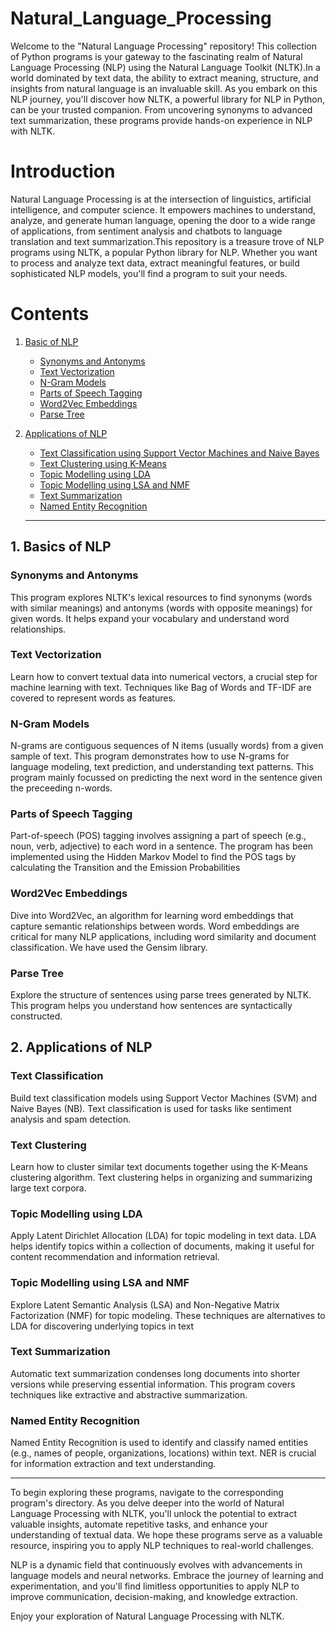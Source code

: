 # Natural_Language_Processing

Welcome to the "Natural Language Processing" repository! This collection of Python programs is your gateway to the fascinating realm of Natural Language Processing (NLP) using the Natural Language Toolkit (NLTK).In a world dominated by text data, the ability to extract meaning, structure, and insights from natural language is an invaluable skill. As you embark on this NLP journey, you'll discover how NLTK, a powerful library for NLP in Python, can be your trusted companion. From uncovering synonyms to advanced text summarization, these programs provide hands-on experience in NLP with NLTK.

# Introduction

Natural Language Processing is at the intersection of linguistics, artificial intelligence, and computer science. It empowers machines to understand, analyze, and generate human language, opening the door to a wide range of applications, from sentiment analysis and chatbots to language translation and text summarization.This repository is a treasure trove of NLP programs using NLTK, a popular Python library for NLP.  Whether you want to process and analyze text data, extract meaningful features, or build sophisticated NLP models, you'll find a program to suit your needs.

# Contents

1. [Basic of NLP](https://github.com/Harshini-N23/Natural_Language_Processing/edit/main/README.md#1-basics-of-nlp)
   * [Synonyms and Antonyms](https://github.com/Harshini-N23/Natural_Language_Processing/blob/main/1-Synonyms_and_Antonyms.ipynb)
   * [Text Vectorization](https://github.com/Harshini-N23/Natural_Language_Processing/blob/main/2-Bag_of_Words_and_TF_IDF.ipynb)
   * [N-Gram Models](https://github.com/Harshini-N23/Natural_Language_Processing/blob/main/3-Bi_gram_Tri_gram.ipynb)
   * [Parts of Speech Tagging](https://github.com/Harshini-N23/Natural_Language_Processing/blob/main/4-POS_tagging.ipynb)
   * [Word2Vec Embeddings](https://github.com/Harshini-N23/Natural_Language_Processing/blob/main/5-Word2Vec.ipynb)
   * [Parse Tree](https://github.com/Harshini-N23/Natural_Language_Processing/blob/main/6-ParseTree.ipynb)
2. [Applications of NLP](https://github.com/Harshini-N23/Natural_Language_Processing/edit/main/README.md#2-applications-of-nlp)
   * [Text Classification using Support Vector Machines and Naive Bayes](https://github.com/Harshini-N23/Natural_Language_Processing/blob/main/7-Text_Classification.ipynb)
   * [Text Clustering using K-Means](https://github.com/Harshini-N23/Natural_Language_Processing/blob/main/8-Text_Clustering.ipynb)
   * [Topic Modelling using LDA](https://github.com/Harshini-N23/Natural_Language_Processing/blob/main/9-Topic_Modelling-LDA.ipynb)
   * [Topic Modelling using LSA and NMF](https://github.com/Harshini-N23/Natural_Language_Processing/blob/main/10-Topic_Modelling_LSA-NMF.ipynb)
   * [Text Summarization](https://github.com/Harshini-N23/Natural_Language_Processing/blob/main/11-Text_Summarization.ipynb)
   * [Named Entity Recognition](https://github.com/Harshini-N23/Natural_Language_Processing/blob/main/12-NER.ipynb)
     
   ________________________________________________________________________________________________________________________________________________________________________________

## 1. Basics of NLP

### **Synonyms and Antonyms**

This program explores NLTK's lexical resources to find synonyms (words with similar meanings) and antonyms (words with opposite meanings) for given words. It helps expand your vocabulary and understand word relationships.

### **Text Vectorization**

Learn how to convert textual data into numerical vectors, a crucial step for machine learning with text. Techniques like Bag of Words and  TF-IDF  are covered to represent words as features.

### **N-Gram Models**

N-grams are contiguous sequences of N items (usually words) from a given sample of text. This program demonstrates how to use N-grams for language modeling, text prediction, and understanding text patterns. This program mainly focussed on predicting the next word in the sentence given the preceeding n-words.

### **Parts of Speech Tagging**

Part-of-speech (POS) tagging involves assigning a part of speech (e.g., noun, verb, adjective) to each word in a sentence. The program has been implemented using the Hidden Markov Model to find the POS tags by calculating the Transition and the Emission Probabilities

### **Word2Vec Embeddings**

Dive into Word2Vec, an algorithm for learning word embeddings that capture semantic relationships between words. Word embeddings are critical for many NLP applications, including word similarity and document classification. We have used the Gensim library.

### **Parse Tree**

Explore the structure of sentences using parse trees generated by NLTK. This program helps you understand how sentences are syntactically constructed.

## 2. Applications of NLP

### **Text Classification**

Build text classification models using Support Vector Machines (SVM) and Naive Bayes (NB). Text classification is used for tasks like sentiment analysis and spam detection.

### **Text Clustering**

Learn how to cluster similar text documents together using the K-Means clustering algorithm. Text clustering helps in organizing and summarizing large text corpora.

### **Topic Modelling using LDA**

Apply Latent Dirichlet Allocation (LDA) for topic modeling in text data. LDA helps identify topics within a collection of documents, making it useful for content recommendation and information retrieval.

### **Topic Modelling using LSA and NMF**

Explore Latent Semantic Analysis (LSA) and Non-Negative Matrix Factorization (NMF) for topic modeling. These techniques are alternatives to LDA for discovering underlying topics in text

### **Text Summarization**

Automatic text summarization condenses long documents into shorter versions while preserving essential information. This program covers techniques like extractive and abstractive summarization.

### **Named Entity Recognition**

Named Entity Recognition is used to identify and classify named entities (e.g., names of people, organizations, locations) within text. NER is crucial for information extraction and text understanding.

_____________________________________________________________________________________________________________________________________________________________________
To begin exploring these programs, navigate to the corresponding program's directory. As you delve deeper into the world of Natural Language Processing with NLTK, you'll unlock the potential to extract valuable insights, automate repetitive tasks, and enhance your understanding of textual data. We hope these programs serve as a valuable resource, inspiring you to apply NLP techniques to real-world challenges.

NLP is a dynamic field that continuously evolves with advancements in language models and neural networks. Embrace the journey of learning and experimentation, and you'll find limitless opportunities to apply NLP to improve communication, decision-making, and knowledge extraction.

Enjoy your exploration of Natural Language Processing with NLTK. 

   
